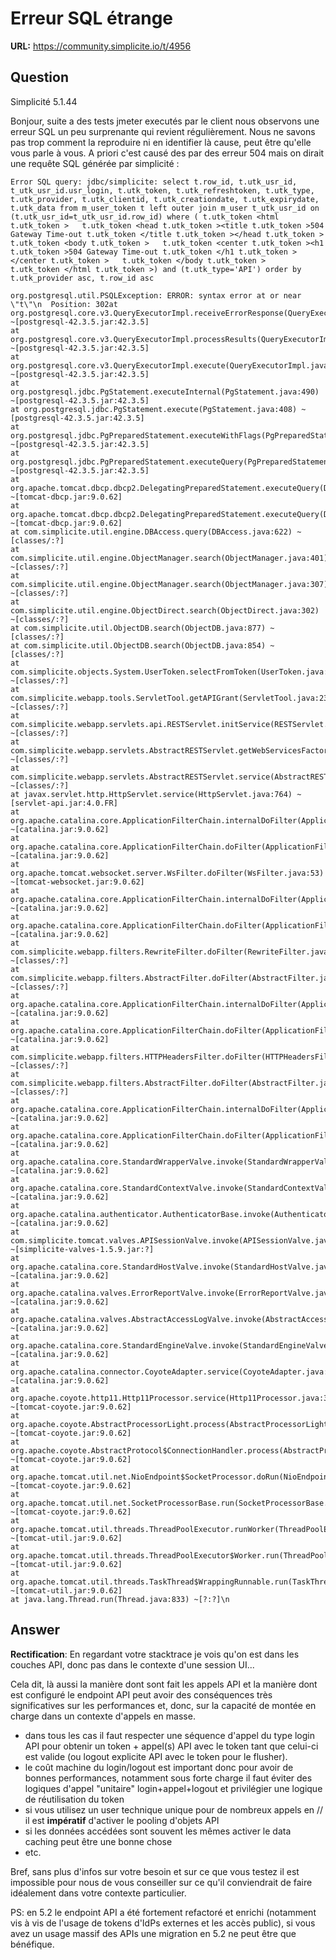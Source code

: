 # Erreur SQL étrange

**URL:** https://community.simplicite.io/t/4956

## Question
Simplicité 5.1.44

Bonjour, suite a des tests jmeter executés par le client nous observons une erreur SQL un peu surprenante qui revient régulièrement. Nous ne savons pas trop comment la reproduire ni en identifier là cause, peut être qu'elle vous parle à vous. A priori c'est causé des par des erreur 504 mais on dirait une requête SQL générée par simplicité :

`Error SQL query: jdbc/simplicite: select t.row_id, t.utk_usr_id, t_utk_usr_id.usr_login, t.utk_token, t.utk_refreshtoken, t.utk_type, t.utk_provider, t.utk_clientid, t.utk_creationdate, t.utk_expirydate, t.utk_data from m_user_token t left outer join m_user t_utk_usr_id on (t.utk_usr_id=t_utk_usr_id.row_id) where ( t.utk_token <html t.utk_token >   t.utk_token <head t.utk_token ><title t.utk_token >504 Gateway Time-out t.utk_token </title t.utk_token ></head t.utk_token >   t.utk_token <body t.utk_token >   t.utk_token <center t.utk_token ><h1 t.utk_token >504 Gateway Time-out t.utk_token </h1 t.utk_token ></center t.utk_token >   t.utk_token </body t.utk_token >   t.utk_token </html t.utk_token >) and (t.utk_type='API') order by t.utk_provider asc, t.row_id asc`


```
org.postgresql.util.PSQLException: ERROR: syntax error at or near \"t\"\n  Position: 302at org.postgresql.core.v3.QueryExecutorImpl.receiveErrorResponse(QueryExecutorImpl.java:2675) ~[postgresql-42.3.5.jar:42.3.5]
at org.postgresql.core.v3.QueryExecutorImpl.processResults(QueryExecutorImpl.java:2365) ~[postgresql-42.3.5.jar:42.3.5]
at org.postgresql.core.v3.QueryExecutorImpl.execute(QueryExecutorImpl.java:355) ~[postgresql-42.3.5.jar:42.3.5]
at org.postgresql.jdbc.PgStatement.executeInternal(PgStatement.java:490) ~[postgresql-42.3.5.jar:42.3.5]
at org.postgresql.jdbc.PgStatement.execute(PgStatement.java:408) ~[postgresql-42.3.5.jar:42.3.5]
at org.postgresql.jdbc.PgPreparedStatement.executeWithFlags(PgPreparedStatement.java:167) ~[postgresql-42.3.5.jar:42.3.5]
at org.postgresql.jdbc.PgPreparedStatement.executeQuery(PgPreparedStatement.java:119) ~[postgresql-42.3.5.jar:42.3.5]
at org.apache.tomcat.dbcp.dbcp2.DelegatingPreparedStatement.executeQuery(DelegatingPreparedStatement.java:121) ~[tomcat-dbcp.jar:9.0.62]
at org.apache.tomcat.dbcp.dbcp2.DelegatingPreparedStatement.executeQuery(DelegatingPreparedStatement.java:121) ~[tomcat-dbcp.jar:9.0.62]
at com.simplicite.util.engine.DBAccess.query(DBAccess.java:622) ~[classes/:?]
at com.simplicite.util.engine.ObjectManager.search(ObjectManager.java:401) ~[classes/:?]
at com.simplicite.util.engine.ObjectManager.search(ObjectManager.java:307) ~[classes/:?]
at com.simplicite.util.engine.ObjectDirect.search(ObjectDirect.java:302) ~[classes/:?]
at com.simplicite.util.ObjectDB.search(ObjectDB.java:877) ~[classes/:?]
at com.simplicite.util.ObjectDB.search(ObjectDB.java:854) ~[classes/:?]
at com.simplicite.objects.System.UserToken.selectFromToken(UserToken.java:128) ~[classes/:?]
at com.simplicite.webapp.tools.ServletTool.getAPIGrant(ServletTool.java:2371) ~[classes/:?]
at com.simplicite.webapp.servlets.api.RESTServlet.initService(RESTServlet.java:41) ~[classes/:?]
at com.simplicite.webapp.servlets.AbstractRESTServlet.getWebServicesFactory(AbstractRESTServlet.java:79) ~[classes/:?]
at com.simplicite.webapp.servlets.AbstractRESTServlet.service(AbstractRESTServlet.java:331) ~[classes/:?]
at javax.servlet.http.HttpServlet.service(HttpServlet.java:764) ~[servlet-api.jar:4.0.FR]
at org.apache.catalina.core.ApplicationFilterChain.internalDoFilter(ApplicationFilterChain.java:227) ~[catalina.jar:9.0.62]
at org.apache.catalina.core.ApplicationFilterChain.doFilter(ApplicationFilterChain.java:162) ~[catalina.jar:9.0.62]
at org.apache.tomcat.websocket.server.WsFilter.doFilter(WsFilter.java:53) ~[tomcat-websocket.jar:9.0.62]
at org.apache.catalina.core.ApplicationFilterChain.internalDoFilter(ApplicationFilterChain.java:189) ~[catalina.jar:9.0.62]
at org.apache.catalina.core.ApplicationFilterChain.doFilter(ApplicationFilterChain.java:162) ~[catalina.jar:9.0.62]
at com.simplicite.webapp.filters.RewriteFilter.doFilter(RewriteFilter.java:86) ~[classes/:?]
at com.simplicite.webapp.filters.AbstractFilter.doFilter(AbstractFilter.java:37) ~[classes/:?]
at org.apache.catalina.core.ApplicationFilterChain.internalDoFilter(ApplicationFilterChain.java:189) ~[catalina.jar:9.0.62]
at org.apache.catalina.core.ApplicationFilterChain.doFilter(ApplicationFilterChain.java:162) ~[catalina.jar:9.0.62]
at com.simplicite.webapp.filters.HTTPHeadersFilter.doFilter(HTTPHeadersFilter.java:39) ~[classes/:?]
at com.simplicite.webapp.filters.AbstractFilter.doFilter(AbstractFilter.java:37) ~[classes/:?]
at org.apache.catalina.core.ApplicationFilterChain.internalDoFilter(ApplicationFilterChain.java:189) ~[catalina.jar:9.0.62]
at org.apache.catalina.core.ApplicationFilterChain.doFilter(ApplicationFilterChain.java:162) ~[catalina.jar:9.0.62]
at org.apache.catalina.core.StandardWrapperValve.invoke(StandardWrapperValve.java:183) ~[catalina.jar:9.0.62]
at org.apache.catalina.core.StandardContextValve.invoke(StandardContextValve.java:97) ~[catalina.jar:9.0.62]
at org.apache.catalina.authenticator.AuthenticatorBase.invoke(AuthenticatorBase.java:541) ~[catalina.jar:9.0.62]
at com.simplicite.tomcat.valves.APISessionValve.invoke(APISessionValve.java:230) ~[simplicite-valves-1.5.9.jar:?]
at org.apache.catalina.core.StandardHostValve.invoke(StandardHostValve.java:135) ~[catalina.jar:9.0.62]
at org.apache.catalina.valves.ErrorReportValve.invoke(ErrorReportValve.java:92) ~[catalina.jar:9.0.62]
at org.apache.catalina.valves.AbstractAccessLogValve.invoke(AbstractAccessLogValve.java:687) ~[catalina.jar:9.0.62]
at org.apache.catalina.core.StandardEngineValve.invoke(StandardEngineValve.java:78) ~[catalina.jar:9.0.62]
at org.apache.catalina.connector.CoyoteAdapter.service(CoyoteAdapter.java:360) ~[catalina.jar:9.0.62]
at org.apache.coyote.http11.Http11Processor.service(Http11Processor.java:399) ~[tomcat-coyote.jar:9.0.62]
at org.apache.coyote.AbstractProcessorLight.process(AbstractProcessorLight.java:65) ~[tomcat-coyote.jar:9.0.62]
at org.apache.coyote.AbstractProtocol$ConnectionHandler.process(AbstractProtocol.java:890) ~[tomcat-coyote.jar:9.0.62]
at org.apache.tomcat.util.net.NioEndpoint$SocketProcessor.doRun(NioEndpoint.java:1743) ~[tomcat-coyote.jar:9.0.62]
at org.apache.tomcat.util.net.SocketProcessorBase.run(SocketProcessorBase.java:49) ~[tomcat-coyote.jar:9.0.62]
at org.apache.tomcat.util.threads.ThreadPoolExecutor.runWorker(ThreadPoolExecutor.java:1191) ~[tomcat-util.jar:9.0.62]
at org.apache.tomcat.util.threads.ThreadPoolExecutor$Worker.run(ThreadPoolExecutor.java:659) ~[tomcat-util.jar:9.0.62]
at org.apache.tomcat.util.threads.TaskThread$WrappingRunnable.run(TaskThread.java:61) ~[tomcat-util.jar:9.0.62]
at java.lang.Thread.run(Thread.java:833) ~[?:?]\n
```

## Answer
**Rectification**: En regardant votre stacktrace je vois qu'on est dans les couches API, donc pas dans le contexte d'une session UI...

Cela dit, là aussi la manière dont sont fait les appels API et la manière dont est configuré le endpoint API peut avoir des conséquences très significatives sur les performances et, donc, sur la capacité de montée en charge dans un contexte d'appels en masse.

- dans tous les cas il faut respecter une séquence d'appel du type login API pour obtenir un token + appel(s) API avec le token tant que celui-ci est valide (ou logout explicite API avec le token pour le flusher).
- le coût machine du login/logout est important donc pour avoir de bonnes performances, notamment sous forte charge il faut éviter des logiques d'appel "unitaire" login+appel+logout et privilégier une logique de réutilisation du token
- si vous utilisez un user technique unique pour de nombreux appels en // il est **impératif** d'activer le pooling d'objets API
- si les données accédées sont souvent les mêmes activer le data caching peut être une bonne chose
- etc.

Bref, sans plus d'infos sur votre besoin et sur ce que vous testez il est impossible pour nous de vous conseiller sur ce qu'il conviendrait de faire idéalement dans votre contexte particulier.

PS: en 5.2 le endpoint API a été fortement refactoré et enrichi (notamment vis à vis de l'usage de tokens d'IdPs externes et les accès public), si vous avez un usage massif des APIs une migration en 5.2 ne peut être que bénéfique.
